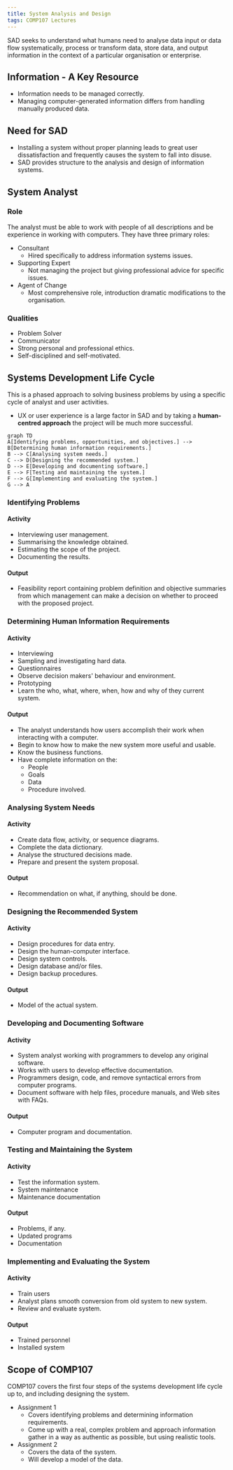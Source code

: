 ```yaml
---
title: System Analysis and Design
tags: COMP107 Lectures
---
```

SAD seeks to understand what humans need to analyse data input or data flow systematically, process or transform data, store data, and output information in the context of a particular organisation or enterprise.

## Information - A Key Resource
* Information needs to be managed correctly.
* Managing computer-generated information differs from handling manually produced data.

## Need for SAD
* Installing a system without proper planning leads to great user dissatisfaction and frequently causes the system to fall into disuse.
* SAD provides structure to the analysis and design of information systems.

## System Analyst
### Role
The analyst must be able to work with people of all descriptions and be experience in working with computers. They have three primary roles:

* Consultant
	* Hired specifically to address information systems  issues.
* Supporting Expert
	* Not managing the project but giving professional advice for specific issues.
* Agent of Change
	* Most comprehensive role, introduction dramatic modifications to the organisation.
	
### Qualities
* Problem Solver
* Communicator
* Strong personal and professional ethics.
* Self-disciplined and self-motivated.

## Systems Development Life Cycle
This is a phased approach to solving business problems by using a specific cycle of analyst and user activities. 

* UX or user experience is a large factor in SAD and by taking a **human-centred approach** the project will be much more successful.

```mermaid
graph TD
A[Identifying problems, opportunities, and objectives.] --> B[Determining human information requirements.]
B --> C[Analysing system needs.]
C --> D[Designing the recommended system.]
D --> E[Developing and documenting software.]
E --> F[Testing and maintaining the system.]
F --> G[Implementing and evaluating the system.]
G --> A
```

### Identifying Problems
#### Activity
* Interviewing user management.
* Summarising the knowledge obtained.
* Estimating the scope of the project.
* Documenting the results.

#### Output
* Feasibility report containing problem definition and objective summaries from which management can make a decision on whether to proceed with the proposed project.

### Determining Human Information Requirements
#### Activity
* Interviewing
* Sampling and investigating hard data.
* Questionnaires
* Observe decision makers' behaviour and environment.
* Prototyping
* Learn the who, what, where, when, how and why of they current system.

#### Output
* The analyst understands how users accomplish their work when interacting with a computer.
* Begin to know how to make the new system more useful and usable.
* Know the business functions.
* Have complete information on the:
	 * People
	 * Goals
	 * Data
	 * Procedure involved.
	 
### Analysing System Needs
#### Activity
* Create data flow, activity, or sequence diagrams.
* Complete the data dictionary.
* Analyse the structured decisions made.
* Prepare and present the system proposal.

#### Output
* Recommendation on what, if anything, should be done.

### Designing the Recommended System
#### Activity
* Design procedures for data entry.
* Design the human-computer interface.
* Design system controls.
* Design database and/or files.
* Design backup procedures.

#### Output
* Model of the actual system.

### Developing and Documenting Software
#### Activity
* System analyst working with programmers to develop any original software.
* Works with users to develop effective documentation.
* Programmers design, code, and remove syntactical errors from computer programs.
* Document software with help files, procedure manuals, and Web sites with FAQs.

#### Output
* Computer program and documentation.

### Testing and Maintaining the System
#### Activity
* Test the information system.
* System maintenance
* Maintenance documentation

#### Output
* Problems, if any.
* Updated programs
* Documentation

### Implementing and Evaluating the System
#### Activity
* Train users
* Analyst plans smooth conversion from old system to new system.
* Review and evaluate system.

#### Output
* Trained personnel 
* Installed system

## Scope of COMP107
COMP107 covers the first four steps of the systems development life cycle up to, and including designing the system.

* Assignment 1
	* Covers identifying problems and determining information requirements.
	* Come up with a real, complex problem and approach information gather in a way as authentic as possible, but using realistic tools.
* Assignment 2
	* Covers the data of the system.
	* Will develop a model of the data.
